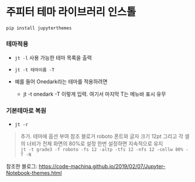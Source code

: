 # 주피터 테마 라이브러리 인스톨
`pip install jupyterthemes`



### 테마적용
- `jt -l` 사용 가능한 테마 목록을 출력

- `jt -t 테마이름 -T`
- 예를 들어 Onedark라는 테마를 적용하려면
  - jt -t onedark -T 이렇게 입력. 여기서 마지막 T는 메뉴바 표시 유무

### 기본테마로 복원
- `jt -r`
 
> 추가. 테마에 옵션 부여
> 참조 블로거 roboto 폰트와 글자 크기 12pt 그리고 각 셀의 너비가 전체 화면의 80%로 설정
> 한번 설정하면 지속적으로 유지<br/>
> `jt -t grade3 -f roboto -fs 12 -altp -tfs 12 -nfs 12 -cellw 80% -T -N`

참조한 블로그:
https://code-machina.github.io/2019/02/07/Jupyter-Notebook-themes.html
